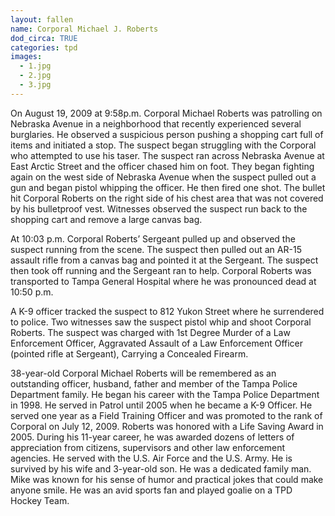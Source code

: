 ```yaml
---
layout: fallen
name: Corporal Michael J. Roberts
dod_circa: TRUE
categories: tpd
images:
  - 1.jpg
  - 2.jpg
  - 3.jpg
---
```


On August 19, 2009 at 9:58p.m. Corporal Michael Roberts was patrolling on Nebraska Avenue in a neighborhood that recently experienced several burglaries. He observed a suspicious person pushing a shopping cart full of items and initiated a stop. The suspect began struggling with the Corporal who attempted to use his taser. The suspect ran across Nebraska Avenue at East Arctic Street and the officer chased him on foot. They began fighting again on the west side of Nebraska Avenue when the suspect pulled out a gun and began pistol whipping the officer. He then fired one shot. The bullet hit Corporal Roberts on the right side of his chest area that was not covered by his bulletproof vest. Witnesses observed the suspect run back to the shopping cart and remove a large canvas bag.

At 10:03 p.m. Corporal Roberts’ Sergeant pulled up and observed the suspect running from the scene. The suspect then pulled out an AR-15 assault rifle from a canvas bag and pointed it at the Sergeant. The suspect then took off running and the Sergeant ran to help. Corporal Roberts was transported to Tampa General Hospital where he was pronounced dead at 10:50 p.m.

A K-9 officer tracked the suspect to 812 Yukon Street where he surrendered to police. Two witnesses saw the suspect pistol whip and shoot Corporal Roberts.  The suspect was charged with 1st Degree Murder of a Law Enforcement Officer, Aggravated Assault of a Law Enforcement Officer (pointed rifle at Sergeant), Carrying a Concealed Firearm.

38-year-old Corporal Michael Roberts will be remembered as an outstanding officer, husband, father and member of the Tampa Police Department family. He began his career with the Tampa Police Department in 1998. He served in Patrol until 2005 when he became a K-9 Officer. He served one year as a Field Training Officer and was promoted to the rank of Corporal on July 12, 2009. Roberts was honored with a Life Saving Award in 2005. During his 11-year career, he was awarded dozens of letters of appreciation from citizens, supervisors and other law enforcement agencies. He served with the U.S. Air Force and the U.S. Army.
He is survived by his wife and 3-year-old son. He was a dedicated family man. Mike was known for his sense of humor and practical jokes that could make anyone smile. He was an avid sports fan and played goalie on a TPD Hockey Team.
